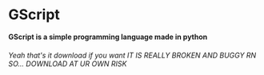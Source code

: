 # GScript
**GScript is a simple programming language made in python**
###### Yeah that's it download if you want IT IS REALLY BROKEN AND BUGGY RN SO... DOWNLOAD AT UR OWN RISK
